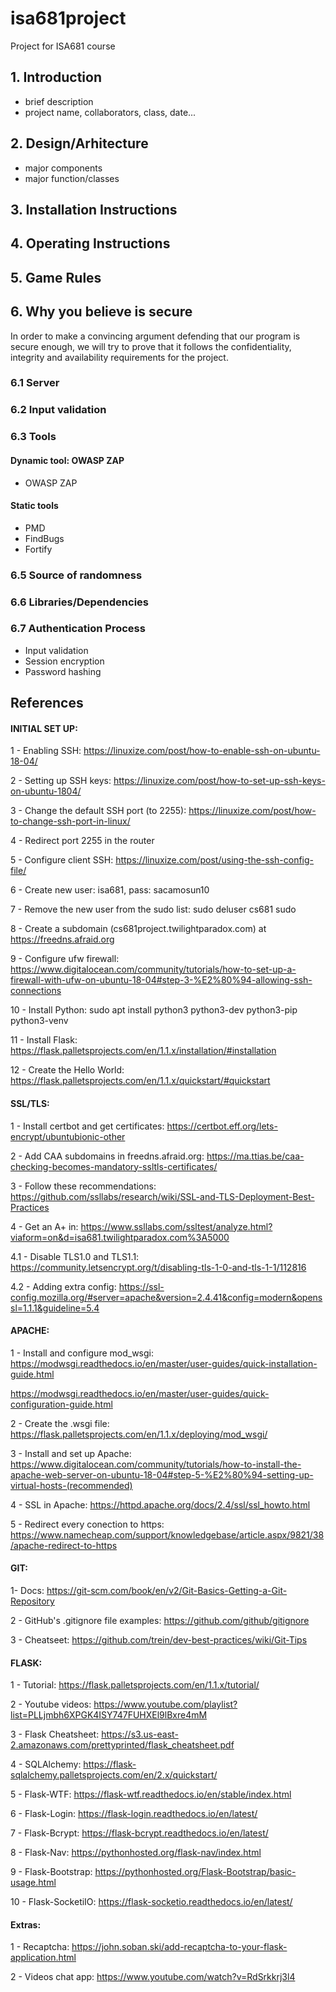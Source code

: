 # isa681project

Project for ISA681 course

## 1. Introduction

+ brief description
+ project name, collaborators, class, date...

## 2. Design/Arhitecture

+ major components
+ major function/classes

## 3. Installation Instructions

## 4. Operating Instructions

## 5. Game Rules




## 6. Why you believe is secure

In order to make a convincing argument defending that our program is secure enough, we will try to prove that it follows the confidentiality, integrity and availability requirements for the project.

### 6.1 Server

### 6.2 Input validation

### 6.3 Tools

#### Dynamic tool: OWASP ZAP

+ OWASP ZAP

#### Static tools



+ PMD
+ FindBugs
+ Fortify

### 6.5 Source of randomness

### 6.6 Libraries/Dependencies

### 6.7 Authentication Process

+ Input validation
+ Session encryption
+ Password hashing



## References

#### INITIAL SET UP:

1 - Enabling SSH: https://linuxize.com/post/how-to-enable-ssh-on-ubuntu-18-04/

2 - Setting up SSH keys: https://linuxize.com/post/how-to-set-up-ssh-keys-on-ubuntu-1804/

3 - Change the default SSH port (to 2255): https://linuxize.com/post/how-to-change-ssh-port-in-linux/

4 - Redirect port 2255 in the router

5 - Configure client SSH: https://linuxize.com/post/using-the-ssh-config-file/

6 - Create new user: isa681, pass: sacamosun10

7 - Remove the new user from the sudo list: sudo deluser cs681 sudo

8 - Create a subdomain (cs681project.twilightparadox.com) at https://freedns.afraid.org

9 - Configure ufw firewall: https://www.digitalocean.com/community/tutorials/how-to-set-up-a-firewall-with-ufw-on-ubuntu-18-04#step-3-%E2%80%94-allowing-ssh-connections

10 - Install Python: sudo apt install python3 python3-dev python3-pip python3-venv

11 - Install Flask: https://flask.palletsprojects.com/en/1.1.x/installation/#installation

12 - Create the Hello World: https://flask.palletsprojects.com/en/1.1.x/quickstart/#quickstart


#### SSL/TLS:

1 - Install certbot and get certificates: https://certbot.eff.org/lets-encrypt/ubuntubionic-other

2 - Add CAA subdomains in freedns.afraid.org: https://ma.ttias.be/caa-checking-becomes-mandatory-ssltls-certificates/

3 - Follow these recommendations: https://github.com/ssllabs/research/wiki/SSL-and-TLS-Deployment-Best-Practices

4 - Get an A+ in: https://www.ssllabs.com/ssltest/analyze.html?viaform=on&d=isa681.twilightparadox.com%3A5000

4.1 - Disable TLS1.0 and TLS1.1: https://community.letsencrypt.org/t/disabling-tls-1-0-and-tls-1-1/112816

4.2 - Adding extra config: https://ssl-config.mozilla.org/#server=apache&version=2.4.41&config=modern&openssl=1.1.1&guideline=5.4



#### APACHE:

1 - Install and configure mod_wsgi: https://modwsgi.readthedocs.io/en/master/user-guides/quick-installation-guide.html

https://modwsgi.readthedocs.io/en/master/user-guides/quick-configuration-guide.html

2 - Create the .wsgi file: https://flask.palletsprojects.com/en/1.1.x/deploying/mod_wsgi/

3 - Install and set up Apache: https://www.digitalocean.com/community/tutorials/how-to-install-the-apache-web-server-on-ubuntu-18-04#step-5-%E2%80%94-setting-up-virtual-hosts-(recommended)

4 - SSL in Apache: https://httpd.apache.org/docs/2.4/ssl/ssl_howto.html

5 - Redirect every conection to https: https://www.namecheap.com/support/knowledgebase/article.aspx/9821/38/apache-redirect-to-https



#### GIT:

1- Docs: https://git-scm.com/book/en/v2/Git-Basics-Getting-a-Git-Repository

2 - GitHub's .gitignore file examples: https://github.com/github/gitignore

3 - Cheatseet: https://github.com/trein/dev-best-practices/wiki/Git-Tips



#### FLASK:

1 - Tutorial: https://flask.palletsprojects.com/en/1.1.x/tutorial/

2 - Youtube videos: https://www.youtube.com/playlist?list=PLLjmbh6XPGK4ISY747FUHXEl9lBxre4mM

3 - Flask Cheatsheet: https://s3.us-east-2.amazonaws.com/prettyprinted/flask_cheatsheet.pdf

4 - SQLAlchemy: https://flask-sqlalchemy.palletsprojects.com/en/2.x/quickstart/

5 - Flask-WTF: https://flask-wtf.readthedocs.io/en/stable/index.html

6 - Flask-Login: https://flask-login.readthedocs.io/en/latest/

7 - Flask-Bcrypt: https://flask-bcrypt.readthedocs.io/en/latest/

8 - Flask-Nav: https://pythonhosted.org/flask-nav/index.html

9 - Flask-Bootstrap: https://pythonhosted.org/Flask-Bootstrap/basic-usage.html

10 - Flask-SocketiIO: https://flask-socketio.readthedocs.io/en/latest/



#### Extras:

1 - Recaptcha: https://john.soban.ski/add-recaptcha-to-your-flask-application.html

2 - Videos chat app: https://www.youtube.com/watch?v=RdSrkkrj3l4
